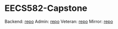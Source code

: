 # EECS582-Capstone

Backend: [repo](https://github.com/CyPhyLabs/backend)
Admin: [repo](https://github.com/CyPhyLabs/AdminApp)
Veteran: [repo](https://github.com/CyPhyLabs/t2tVeteranApp)
Mirror: [repo](https://github.com/CyPhyLabs/MagicMirror)
